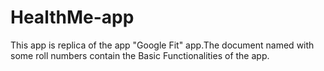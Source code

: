 # HealthMe-app

This app is replica of the app "Google Fit" app.The document named with some roll numbers contain the Basic Functionalities of the app.
